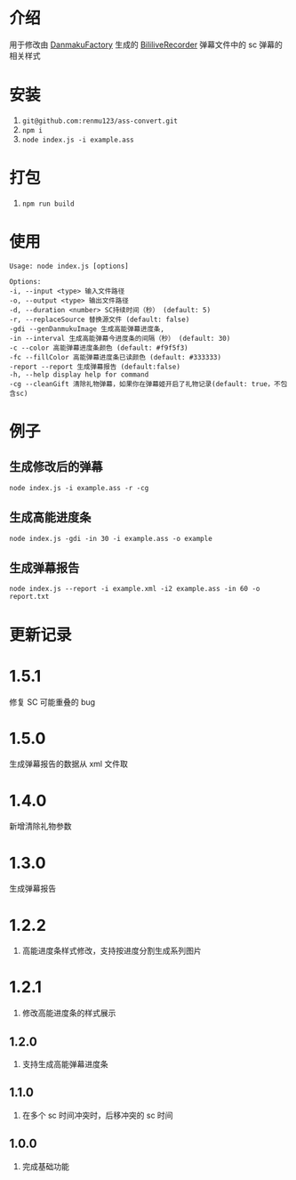 # 介绍

用于修改由 [DanmakuFactory](https://github.com/hihkm/DanmakuFactory) 生成的 [BililiveRecorder](https://github.com/BililiveRecorder/BililiveRecorder) 弹幕文件中的 sc 弹幕的相关样式

# 安装

1. `git@github.com:renmu123/ass-convert.git`
2. `npm i`
3. `node index.js -i example.ass`

# 打包

1. `npm run build`

# 使用

```
Usage: node index.js [options]

Options:
-i, --input <type> 输入文件路径
-o, --output <type> 输出文件路径
-d, --duration <number> SC持续时间（秒） (default: 5)
-r, --replaceSource 替换源文件 (default: false)
-gdi --genDanmukuImage 生成高能弹幕进度条,
-in --interval 生成高能弹幕今进度条的间隔（秒） (default: 30)
-c --color 高能弹幕进度条颜色 (default: #f9f5f3)
-fc --fillColor 高能弹幕进度条已读颜色 (default: #333333)
-report --report 生成弹幕报告 (default:false)
-h, --help display help for command
-cg --cleanGift 清除礼物弹幕，如果你在弹幕姬开启了礼物记录(default: true，不包含sc)
```

# 例子

## 生成修改后的弹幕

`node index.js -i example.ass -r -cg`

## 生成高能进度条

`node index.js -gdi -in 30 -i example.ass -o example`

## 生成弹幕报告

`node index.js --report -i example.xml -i2 example.ass -in 60 -o report.txt`

# 更新记录

# 1.5.1

修复 SC 可能重叠的 bug

# 1.5.0

生成弹幕报告的数据从 xml 文件取

# 1.4.0

新增清除礼物参数

# 1.3.0

生成弹幕报告

# 1.2.2

1. 高能进度条样式修改，支持按进度分割生成系列图片

# 1.2.1

1. 修改高能进度条的样式展示

## 1.2.0

1. 支持生成高能弹幕进度条

## 1.1.0

1. 在多个 sc 时间冲突时，后移冲突的 sc 时间

## 1.0.0

1. 完成基础功能

